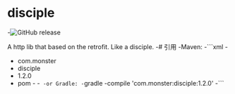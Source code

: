 # disciple
-![GitHub release](https://img.shields.io/badge/release-1.2.0-blue.svg)

A http lib that based on the retrofit. Like a disciple.
-# 引用
-Maven:
-```xml
-<dependency>
-  <groupId>com.monster</groupId>
-  <artifactId>disciple</artifactId>
-  <version>1.2.0</version>
-  <type>pom</type>
-</dependency>
-```
-or Gradle:
-```gradle
-compile 'com.monster:disciple:1.2.0'
-```
